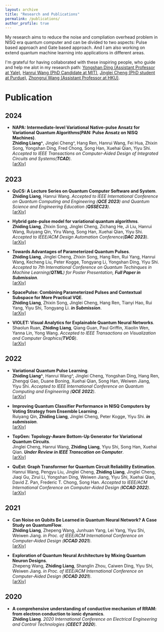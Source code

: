 ```yaml
---
layout: archive
title: "Research and Publications"
permalink: /publications/
author_profile: true
---
```

My research aims to reduce the noise and compliation overhead problem in NISQ era quantum computer and can be divided to two aspects: Pulse based approach and Gate based approach. And I am also working on extend quantum machine learning into applications in different areas.

I'm grateful for having collaborated with these inspiring people, who guide and help me alot in my research path: [Yongshan Ding (Assistant Professor at Yale)](https://www.yongshanding.com/), [Hanrui Wang (PhD Candidate at MIT)](https://hanruiwang.me/), [Jinglei Cheng (PhD student at Purdue)](https://www.linkedin.com/in/jinglei-cheng-b7235a12b/), [Zhongrui Wang (Assistant Professor at HKU)](https://www.eee.hku.hk/~zrwang/).

# Publication
## 2024

* <b>NAPA: Intermediate-level Variational Native-pulse Ansatz for Variational Quantum Algorithms(PAN: Pulse Ansatz on NISQ Machines)</b>. <br>
<b>Zhiding Liang^</b>, Jinglei Cheng^, Hang Ren, Hanrui Wang, Fei Hua, Zhixin Song, Yongshan Ding, Fred Chong, Song Han, Xuehai Qian, Yiyu Shi. <i>Accepted to IEEE Transactions on Computer-Aided Design of Integrated Circuits and Systems(**TCAD**)</i>.<br>[[arXiv]](https://arxiv.org/pdf/2208.01215.pdf)

## 2023
* <b>QuCS: A Lecture Series on Quantum Computer Software and System</b>. <br>
<b>Zhiding Liang</b>, Hanrui Wang. <i>Accepted to IEEE International Conference on Quantum Computing and Engineering (**QCE 2023**) and Quantum Science and Engineering Education (**QSSEC23**)</i>.<br>[[arXiv]](https://zlianghahaha.github.io/2309.15908.pdf)

* <b>Hybrid gate-pulse model for variational quantum algorithms</b>. <br>
<b>Zhiding Liang</b>, Zhixin Song, Jinglei Cheng, Zichang He, Ji Liu, Hanrui Wang, Ruiyang Qin, Yiru Wang, Song Han, Xuehai Qian, Yiyu Shi. <i>Accepted to IEEE/ACM Design Automation Conference(**DAC 2023**)</i>.<br>[[arXiv]](https://arxiv.org/pdf/2212.00661.pdf)

* <b>Towards Advantages of Parameterized Quantum Pulses</b>. <br>
<b>Zhiding Liang</b>, Jinglei Cheng, Zhixin Song, Hang Ren, Rui Yang, Hanrui Wang, Kecheng Liu, Peter Kogge, Tongyang Li, Yongshan Ding, Yiyu Shi. <i>Accepted to 7th International Conference on Quantum Techinques in Machine Learning(**QTML**) for Poster Presentation, **Full Paper in Submission**</i>.<br>[[arXiv]](https://arxiv.org/pdf/2304.09253.pdf)

* <b>SpacePulse: Combining Parameterized Pulses and Contextual Subspace for More Practical VQE</b>. <br>
<b>Zhiding Liang</b>, Zhixin Song, Jinglei Cheng, Hang Ren, Tianyi Hao, Rui Yang, Yiyu Shi, Tongyang Li. <i>**in Submission**</i>.<br>[[arXiv]](https://arxiv.org/pdf/2311.17423.pdf)


* <b>VIOLET: Visual Analytics for Explainable Quantum Neural Networks</b>. <br>
Shaolun Ruan, <b>Zhiding Liang</b>, Qiang Guan, Paul Griffin, Xiaolin Wen, Yanna Lin, Yong Wang. <i>Accepted to  IEEE Transactions on Visualization and Computer Graphics(**TVCG**)</i>.<br>[[arXiv]](https://arxiv.org/pdf/2312.15276.pdf)


## 2022
* <b>Variational Quantum Pulse Learning</b>. <br>
<b>Zhiding Liang^</b>, Hanrui Wang^, Jinglei Cheng, Yongshan Ding, Hang Ren, Zhengqi Gao, Duane Boning, Xuehai Qian, Song Han, Weiwen Jiang, Yiyu Shi. <i>Accepted to IEEE International Conference on Quantum Computing and Engineering (**QCE 2022**)</i>.<br>[[arXiv]](https://arxiv.org/pdf/2203.17267.pdf)

* <b>Improving Quantum Classifier Performance in NISQ Computers by Voting Strategy from Ensemble Learning </b>. <br>
 Ruiyang Qin, <b>Zhiding Liang</b>, Jinglei Cheng, Peter Kogge, Yiyu Shi. <i>**in submission**</i>.<br>[[arXiv]](https://arxiv.org/pdf/2210.01656.pdf)

* <b>TopGen: Topology-Aware Bottom-Up Generator for Variational Quantum Circuits</b>. <br>
Jinglei Cheng, Hanrui Wang, <b>Zhiding Liang</b>, Yiyu Shi, Song Han, Xuehai Qian. <i>**Under Review in IEEE Transcation on Computer**</i>.<br>[[arXiv]](https://arxiv.org/pdf/2210.08190.pdf)

* <b>QuEst: Graph Transformer for Quantum Circuit Reliability Estimation</b>. <br>
Hanrui Wang, Pengyu Liu, Jinglei Cheng, <b>Zhiding Liang</b>, Jinglei Cheng, Jiaqi Gu, Zirui Li, Yongshan Ding,  Weiwen Jiang, Yiyu Shi, Xuehai Qian, David Z. Pan, Frederic T. Chong, Song Han. <i>Accepted to IEEE/ACM International Conference on Computer-Aided Design (**ICCAD 2022**)</i>.<br>[[arXiv]](https://arxiv.org/pdf/2210.16724.pdf)


## 2021
* <b>Can Noise on Qubits Be Learned in Quantum Neural Network? A Case Study on QuantumFlow</b>. <br>
<b>Zhiding Liang</b>, Zhepeng Wang, Junhuan Yang, Lei Yang, Yiyu Shi, Weiwen Jiang. <i>in Proc. of IEEE/ACM International Conference on Computer-Aided Design (**ICCAD 2021**)</i>.<br>[[arXiv]](https://arxiv.org/pdf/2109.03430.pdf)

* <b>Exploration of Quantum Neural Architecture by Mixing Quantum Neuron Designs</b>. <br>
Zhepeng Wang, <b>Zhiding Liang</b>, Shanglin Zhou, Caiwen Ding, Yiyu Shi, Weiwen Jiang. <i>in Proc. of IEEE/ACM International Conference on Computer-Aided Design (**ICCAD 2021**)</i>.<br>
[[arXiv]](https://arxiv.org/pdf/2109.03806.pdf)

## 2020
* <b>A comprehensive understanding of conductive mechanism of RRAM: from electron conduction to ionic dynamics</b>. <br>
<b>Zhiding Liang</b>. <i>2020 International Conference on Electrical Engineering and Control Technologies (**CEECT 2020**)</i>.<br>